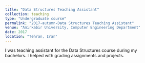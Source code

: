 ```yaml
---
title: "Data Structures Teaching Assistant"
collection: teaching
type: "Undergraduate course"
permalink: "2017-autumn-Data Structures Teaching Assistant"
venue: "Amirkabir University, Computer Engineering Department"
date: 2017
location: "Tehran, Iran"
---
```


I was teaching assistant for the Data Structures course during my bachelors. I helped with grading assignments and projects.
